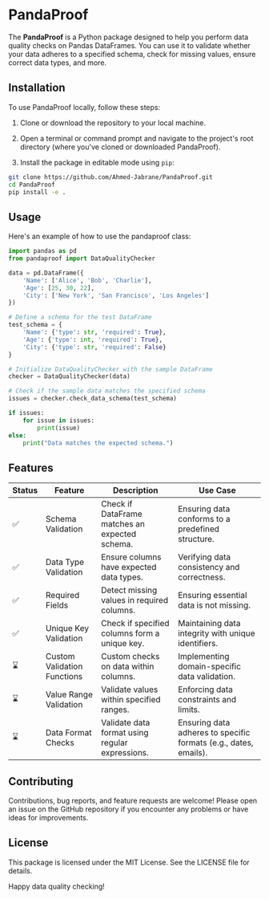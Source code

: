 
# PandaProof

The **PandaProof** is a Python package designed to help you perform data quality checks on Pandas DataFrames. You can use it to validate whether your data adheres to a specified schema, check for missing values, ensure correct data types, and more.

## Installation

To use PandaProof locally, follow these steps:

1. Clone or download the repository to your local machine.

2. Open a terminal or command prompt and navigate to the project's root directory (where you've cloned or downloaded PandaProof).

3. Install the package in editable mode using `pip`:

```bash
git clone https://github.com/Ahmed-Jabrane/PandaProof.git
cd PandaProof
pip install -e .
```

## Usage

Here's an example of how to use the pandaproof class:

```python
import pandas as pd
from pandaproof import DataQualityChecker

data = pd.DataFrame({
    'Name': ['Alice', 'Bob', 'Charlie'],
    'Age': [25, 30, 22],
    'City': ['New York', 'San Francisco', 'Los Angeles']
})

# Define a schema for the test DataFrame
test_schema = {
    'Name': {'type': str, 'required': True},
    'Age': {'type': int, 'required': True},
    'City': {'type': str, 'required': False}
}

# Initialize DataQualityChecker with the sample DataFrame
checker = DataQualityChecker(data)

# Check if the sample data matches the specified schema
issues = checker.check_data_schema(test_schema)

if issues:
    for issue in issues:
        print(issue)
else:
    print("Data matches the expected schema.")
```

## Features

| Status          | Feature                        | Description                                         | Use Case                                                         |
| ----------------| -------------------------------| ---------------------------------------------------|------------------------------------------------------------------|
| ✅               | Schema Validation              | Check if DataFrame matches an expected schema.     | Ensuring data conforms to a predefined structure.               |
| ✅               | Data Type Validation           | Ensure columns have expected data types.           | Verifying data consistency and correctness.                     |
| ✅               | Required Fields                | Detect missing values in required columns.        | Ensuring essential data is not missing.                         |
| ✅               | Unique Key Validation          | Check if specified columns form a unique key.      | Maintaining data integrity with unique identifiers.             |
| ⌛               | Custom Validation Functions    | Custom checks on data within columns.             | Implementing domain-specific data validation.                   |
| ⌛               | Value Range Validation         | Validate values within specified ranges.          | Enforcing data constraints and limits.                         |
| ⌛               | Data Format Checks             | Validate data format using regular expressions.   | Ensuring data adheres to specific formats (e.g., dates, emails).|

## Contributing

Contributions, bug reports, and feature requests are welcome! Please open an issue on the GitHub repository if you encounter any problems or have ideas for improvements.

## License

This package is licensed under the MIT License. See the LICENSE file for details.

Happy data quality checking!


